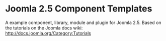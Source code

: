 Joomla 2.5 Component Templates
==============================

A example component, library, module and plugin for Joomla 2.5. Based on the tutorials on the Joomla docs wiki: http://docs.joomla.org/Category:Tutorials
